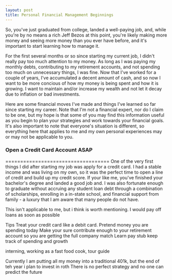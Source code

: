 ```yaml
---
layout: post
title: Personal Financial Management Beginnings
---
```


So, you've just graduated from college, landed a well-paying job, and, while you're by no means a rich Jeff Bezos at this point, you're likely making more money and seeing more money than you ever have before, and it's important to start learning how to manage it.

For the first several months or so since starting my current job, I didn't really pay too much attention to my money. As long as I was paying my monthly debts, contributing to my retirement accounts, and not spending too much on unnecessary things, I was fine. Now that I've worked for a couple of years, I've accumulated a decent amount of cash, and so now I want to be more concious of how my money is being spent and how it is growing. I want to maintain and/or increase my wealth and not let it decay due to inflation or bad investments.

Here are some financial moves I've made and things I've learned so far since starting my career. Note that I'm not a financial expert, nor do I claim to be one, but my hope is that some of you may find this information useful as you begin to plan your strategies and work towards your financial goals. It's also important to note that everyone's situation is different, so everything here that applies to me and my own personal experiences may or may not be applicable to you.

### Open a Credit Card Account ASAP
===================================
One of the very first things I did after starting my job was apply for a credit card. I had a stable income and was living on my own, so it was the perfect time to open a line of credit and build up my credit score.
If your like me, you've finished your bachelor's degree and landed a good job and. I was also fortunate enough to graduate without accruing any student loan debt through a combination of scholarships, enrolling in a in-state school, and financial support from family - a luxury that I am aware that many people do not have.

This isn't applicable to me, but i think is worth mentioning. I would pay off loans as soon as possible

Tips
Treat your credit card like a debit card. Pretend money you are spending today
Make your sure contribute enough to your retirement account so you are getting the full company match
Learn pay stub
keep track of spending and growth

interning, working as a fast food cook, tour guide

Currently I am putting all my money into a traditional 401k, but the end of teh year i plan to invest in roth
There is no perfect strategy and no one can predict the future
